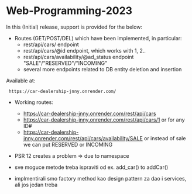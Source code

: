 # Web-Programming-2023

In this (Initial) release, support is provided for the below: 
- Routes (GET/POST/DEL) which have been implemented, in particular:
    - rest/api/cars/ endpoint
    - rest/api/cars/@id endpoint, which works with 1, 2..
    - rest/api/cars/availability/@ad_status endpoint "SALE"/"RESERVED"/"INCOMING"
    + several more endpoints related to DB entity deletion and insertion

Available at:

     https://car-dealership-jnny.onrender.com/

+ Working routes:
    + https://car-dealership-jnny.onrender.com/rest/api/cars
    + https://car-dealership-jnny.onrender.com/rest/api/cars/1 or for any ID#
    + https://car-dealership-jnny.onrender.com/rest/api/cars/availability/SALE or instead of sale we can put RESERVED or INCOMING


 + PSR 12 creates a problem => due to namespace
 + sve moguce metode treba ispraviti od ex. add_car() to addCar()
 + implmentirali smo factory method kao design pattern za dao i services, ali jos jedan treba
 
